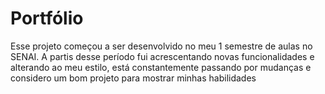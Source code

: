# Portfólio
Esse projeto começou a ser desenvolvido no meu 1 semestre de aulas no SENAI. A partis desse período fui acrescentando novas funcionalidades e alterando ao meu estilo, está constantemente passando por mudanças e considero um bom projeto para mostrar minhas habilidades
